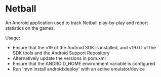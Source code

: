 Netball
=======

An Android application used to track Netball play-by-play and report statistics on the games.

Usage:
- Ensure that the v19 of the Android SDK is installed, and v19.0.1 of the SDK tools and the Android Support Repository
- Alternatively update the versions in pom.xml
- Ensure that the ANDROID_HOME environment variable is configured
- Run 'mvn install android:deploy' with an active emulator/device